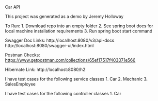 Car API

This project was generated as a demo by Jeremy Holloway

To Run:
    1. Download repo into an empty folder
    2. See spring boot docs for local machine installation requirements
    3. Run spring boot start command

Swagger Doc Links:
http://localhost:8080/v3/api-docs
http://localhost:8080/swagger-ui/index.html

Postman Checks: https://www.getpostman.com/collections/65ef17517f403071e566

Hibernate Link: http://localhost:8080/h2

I have test cases for the following service classes
    1. Car
    2. Mechanic
    3. SalesEmployee

I have test cases for the following controller classes
    1. Car
